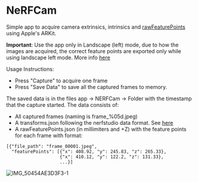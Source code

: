 # NeRFCam

Simple app to acquire camera extrinsics, intrinsics and [rawFeaturePoints](https://developer.apple.com/documentation/arkit/arframe/2887449-rawfeaturepoints) using Apple's ARKit.

**Important**: Use the app only in Landscape (left) mode, due to how the images are acquired, the correct feature points are exported only while using landscape left mode. More info [here](https://developer.apple.com/documentation/uikit/uiimage/orientation)

Usage Instructions:
- Press "Capture" to acquire one frame
- Press "Save Data" to save all the captured frames to memory.

The saved data is in the files app -> NERFCam -> Folder with the timestamp that the capture started. The data consists of:

- All captured frames (naming is frame_%05d.jpeg)
- A transforms.json following the nerfstudio data format. See [here](https://docs.nerf.studio/en/latest/quickstart/data_conventions.html)
- A rawFeaturePoints.json (in millimiters and +Z) with the feature points for each frame with format:
```
[{"file_path": "frame_00001.jpeg", 
  "featurePoints": [{"x": 408.92, "y": 245.83, "z": 265.33}, 
                    {"x": 410.12, "y": 122.2, "z": 131.33}, 
                    ...}]
```

![IMG_50454AE3D3F3-1](https://user-images.githubusercontent.com/33829944/220628037-c075ca9d-4819-49ee-bc76-d203d6fc3cb5.jpeg)

